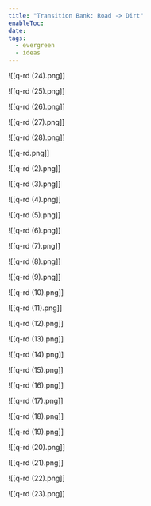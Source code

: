 ```yaml
---
title: "Transition Bank: Road -> Dirt"
enableToc: 
date: 
tags:
  - evergreen
  - ideas
---
```

![[q-rd (24).png]]

![[q-rd (25).png]]

![[q-rd (26).png]]

![[q-rd (27).png]]

![[q-rd (28).png]]

![[q-rd.png]]

![[q-rd (2).png]]

![[q-rd (3).png]]

![[q-rd (4).png]]

![[q-rd (5).png]]

![[q-rd (6).png]]

![[q-rd (7).png]]

![[q-rd (8).png]]

![[q-rd (9).png]]

![[q-rd (10).png]]

![[q-rd (11).png]]

![[q-rd (12).png]]

![[q-rd (13).png]]

![[q-rd (14).png]]

![[q-rd (15).png]]

![[q-rd (16).png]]

![[q-rd (17).png]]

![[q-rd (18).png]]

![[q-rd (19).png]]

![[q-rd (20).png]]

![[q-rd (21).png]]

![[q-rd (22).png]]

![[q-rd (23).png]]